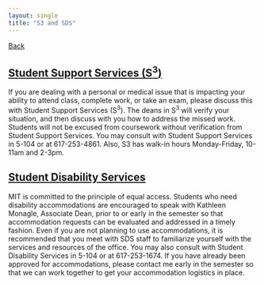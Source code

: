 ```yaml
---
layout: single
title: "S3 and SDS"
---
```


[Back](javascript:history.back())


## [Student Support Services (S<sup>3</sup>)](https://studentlife.mit.edu/s3)
If you are dealing with a personal or medical issue that is impacting your ability to attend class, complete work, or take an exam, please discuss this with Student Support Services (S<sup>3</sup>). The deans in S<sup>3</sup> will verify your situation, and then discuss with you how to address the missed work. Students will not be excused from coursework without verification from Student Support Services. You may consult with Student Support
Services in 5-104 or at 617-253-4861. Also, S3 has walk-in hours Monday-Friday, 10-11am and 2-3pm.

## [Student Disability Services](https://studentlife.mit.edu/sds)
MIT is committed to the principle of equal access. Students who need disability accommodations are encouraged to speak with Kathleen Monagle, Associate Dean, prior to or early in the semester so that accommodation requests can be evaluated and addressed in a timely fashion. Even if you are not planning to use accommodations, it is recommended that you meet with SDS staff to familiarize yourself with the services and resources of the office. You may also consult with Student Disability Services in 5-104 or at 617-253-1674. If you have already been approved for accommodations, please contact me early in the semester so that we can work together to get your accommodation logistics in place.
